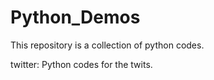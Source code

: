 # Python_Demos
This repository is a collection of python codes.

twitter: Python codes for the twits.
